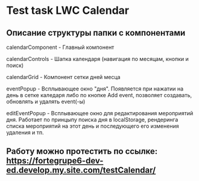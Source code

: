 # Test task LWC Calendar

## Описание структуры папки с компонентами

calendarComponent - Главный компонент

calendarControls - Шапка календаря (навигация по месяцам, кнопки и поиск)

calendarGrid - Компонент сетки дней месца

eventPopup - Всплывающее окно "дня". Появляется при нажатии на день в сетке каледаря либо по кнопке Add event, позволяет создавать, обновлять и удалять event(-ы)

editEventPopup - Всплывающее окно для редактирования мероприятий дня. Работает по принцыпу поиска дня в localStorage, рендеринга списка мероприятий на этот день и последующего его изменения удаления и тп.

## Работу можно протестить по ссылке: https://fortegrupe6-dev-ed.develop.my.site.com/testCalendar/
